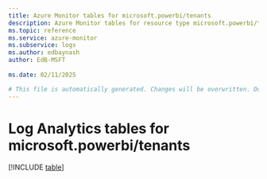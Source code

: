 ```yaml
---
title: Azure Monitor tables for microsoft.powerbi/tenants
description: Azure Monitor tables for resource type microsoft.powerbi/tenants
ms.topic: reference
ms.service: azure-monitor
ms.subservice: logs
ms.author: edbaynash
author: EdB-MSFT
   
ms.date: 02/11/2025

# This file is automatically generated. Changes will be overwritten. Do not change this file directly.
---
```


# Log Analytics tables for microsoft.powerbi/tenants  

[!INCLUDE [table](~/reusable-content/ce-skilling/azure/includes/azure-monitor/reference/tables/microsoft-powerbi_tenants-include.md)]

